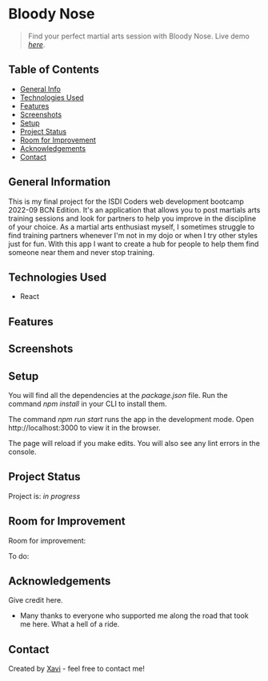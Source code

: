 # Bloody Nose

> Find your perfect martial arts session with Bloody Nose.
> Live demo [_here_](https://xavier-sans-final-project-202209-bcn.netlify.app/). <!-- If you have the project hosted somewhere, include the link here. -->

## Table of Contents

- [General Info](#general-information)
- [Technologies Used](#technologies-used)
- [Features](#features)
- [Screenshots](#screenshots)
- [Setup](#setup)
- [Project Status](#project-status)
- [Room for Improvement](#room-for-improvement)
- [Acknowledgements](#acknowledgements)
- [Contact](#contact)
<!-- * [License](#license) -->

## General Information

This is my final project for the ISDI Coders web development bootcamp 2022-09 BCN Edition.
It's an application that allows you to post martials arts training sessions and look for partners to help you improve in the discipline of your choice.
As a martial arts enthusiast myself, I sometimes struggle to find training partners whenever I'm not in my dojo or when I try other styles just for fun.
With this app I want to create a hub for people to help them find someone near them and never stop training.

## Technologies Used

- React

## Features

## Screenshots

## Setup

You will find all the dependencies at the _package.json_ file. Run the command _npm install_ in your CLI to install them.

The command _npm run start_ runs the app in the development mode.
Open http://localhost:3000 to view it in the browser.

The page will reload if you make edits.
You will also see any lint errors in the console.

## Project Status

Project is: _in progress_

## Room for Improvement

Room for improvement:

To do:

## Acknowledgements

Give credit here.

- Many thanks to everyone who supported me along the road that took me here. What a hell of a ride.

## Contact

Created by [Xavi](https://www.linkedin.com/in/xaviersansb/) - feel free to contact me!
